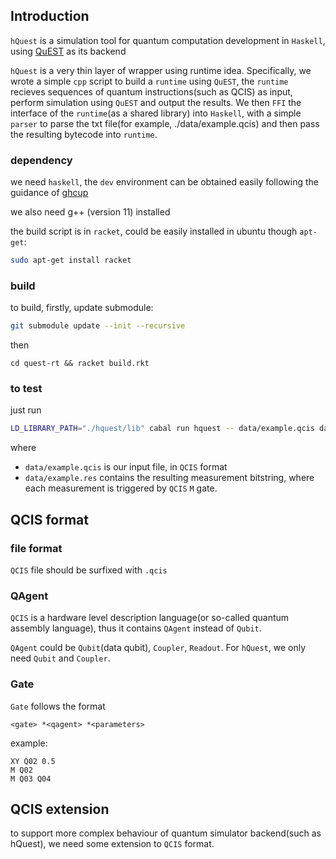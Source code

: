 
## Introduction
`hQuest` is a simulation tool for quantum computation development in `Haskell`, using [QuEST](https://github.com/QuEST-Kit/QuEST/tree/main) as its backend

`hQuest` is a very thin layer of wrapper using runtime idea. Specifically, we wrote a simple `cpp` script to build a `runtime` using `QuEST`, the `runtime` recieves sequences of quantum instructions(such as QCIS) as input, perform simulation using `QuEST` and output the results. We then `FFI` the interface of the `runtime`(as a shared library) into `Haskell`, with a simple `parser` to parse the txt file(for example, ./data/example.qcis) and then pass the resulting bytecode into `runtime`.

### dependency
we need `haskell`, the `dev` environment can be obtained easily following the guidance of [ghcup](https://www.haskell.org/ghcup/)

we also need g++ (version 11) installed 

the build script is in `racket`, could be easily installed in ubuntu though `apt-get`:
```bash
sudo apt-get install racket
```

### build
to build, firstly, update submodule:
```bash
git submodule update --init --recursive
```

then
```
cd quest-rt && racket build.rkt
```

### to test
just run 
```bash
LD_LIBRARY_PATH="./hquest/lib" cabal run hquest -- data/example.qcis data/example.res
```
where 
- `data/example.qcis` is our input file, in `QCIS` format
- `data/example.res` contains the resulting measurement bitstring, where each measurement is triggered by `QCIS` `M` gate.

## QCIS format
### file format
`QCIS` file should be surfixed with `.qcis`

### QAgent 
`QCIS` is a hardware level description language(or so-called quantum assembly language), thus it contains `QAgent` instead of `Qubit`.

`QAgent` could be `Qubit`(data qubit), `Coupler`, `Readout`. For `hQuest`, we only need `Qubit` and `Coupler`.

### Gate
`Gate` follows the format 
```
<gate> *<qagent> *<parameters>
```
example:
```
XY Q02 0.5
M Q02
M Q03 Q04
```

## QCIS extension
to support more complex behaviour of quantum simulator backend(such as hQuest), we need some extension to `QCIS` format.
```

```